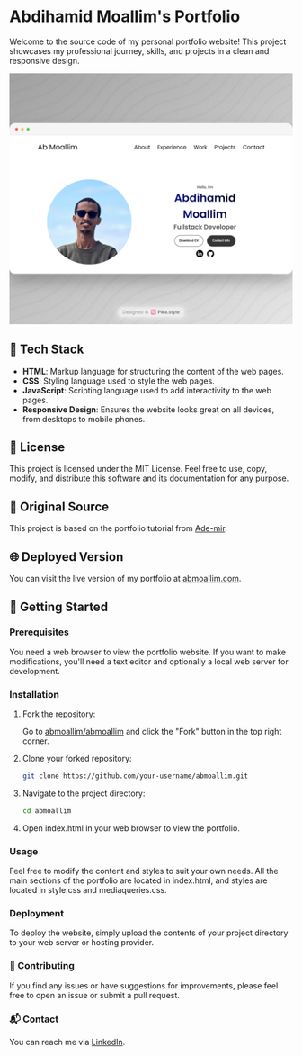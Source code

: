 # Abdihamid Moallim's Portfolio

Welcome to the source code of my personal portfolio website! This project showcases my professional journey, skills, and projects in a clean and responsive design.

![Screenshot](./assets/screenshot.png)

## 🌟 Tech Stack

- **HTML**: Markup language for structuring the content of the web pages.
- **CSS**: Styling language used to style the web pages.
- **JavaScript**: Scripting language used to add interactivity to the web pages.
- **Responsive Design**: Ensures the website looks great on all devices, from desktops to mobile phones.

## 📜 License

This project is licensed under the MIT License. Feel free to use, copy, modify, and distribute this software and its documentation for any purpose.

## 🔗 Original Source

This project is based on the portfolio tutorial from [Ade-mir](https://github.com/Ade-mir/html-css-js-portfolio-tutorial-2).

## 🌐 Deployed Version

You can visit the live version of my portfolio at [abmoallim.com](https://abmoallim.com).

## 🚀 Getting Started

### Prerequisites

You need a web browser to view the portfolio website. If you want to make modifications, you'll need a text editor and optionally a local web server for development.

### Installation

1. Fork the repository:

   Go to [abmoallim/abmoallim](https://github.com/abmoallim/abmoallim) and click the "Fork" button in the top right corner.

2. Clone your forked repository:

   ```bash
   git clone https://github.com/your-username/abmoallim.git
   ```
3. Navigate to the project directory:
    ```bash
    cd abmoallim
    ```
4. Open index.html in your web browser to view the portfolio.

### Usage
Feel free to modify the content and styles to suit your own needs. All the main sections of the portfolio are located in index.html, and styles are located in style.css and mediaqueries.css.

### Deployment
To deploy the website, simply upload the contents of your project directory to your web server or hosting provider.

### 🤝 Contributing
If you find any issues or have suggestions for improvements, please feel free to open an issue or submit a pull request.

### 📬 Contact
You can reach me via [LinkedIn](https://www.linkedin.com/in/abmoallim/).
